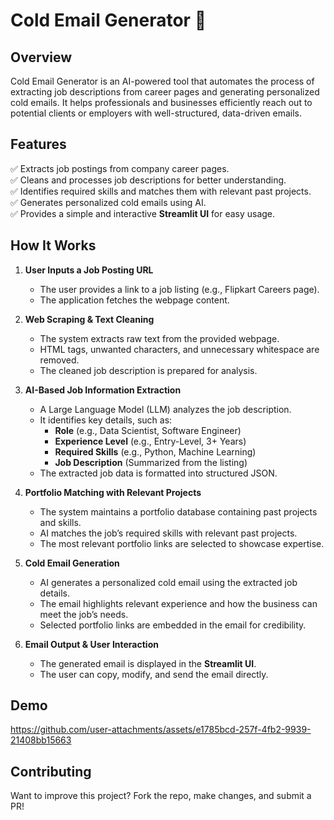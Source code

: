 # **Cold Email Generator** 📧  

## **Overview**  
Cold Email Generator is an AI-powered tool that automates the process of extracting job descriptions from career pages and generating personalized cold emails. It helps professionals and businesses efficiently reach out to potential clients or employers with well-structured, data-driven emails.  

## **Features**  
✅ Extracts job postings from company career pages.  
✅ Cleans and processes job descriptions for better understanding.  
✅ Identifies required skills and matches them with relevant past projects.  
✅ Generates personalized cold emails using AI.  
✅ Provides a simple and interactive **Streamlit UI** for easy usage.  

## **How It Works**  

1. **User Inputs a Job Posting URL**  
   - The user provides a link to a job listing (e.g., Flipkart Careers page).  
   - The application fetches the webpage content.  

2. **Web Scraping & Text Cleaning**  
   - The system extracts raw text from the provided webpage.  
   - HTML tags, unwanted characters, and unnecessary whitespace are removed.  
   - The cleaned job description is prepared for analysis.  

3. **AI-Based Job Information Extraction**  
   - A Large Language Model (LLM) analyzes the job description.  
   - It identifies key details, such as:  
     - **Role** (e.g., Data Scientist, Software Engineer)  
     - **Experience Level** (e.g., Entry-Level, 3+ Years)  
     - **Required Skills** (e.g., Python, Machine Learning)  
     - **Job Description** (Summarized from the listing)  
   - The extracted job data is formatted into structured JSON.  

4. **Portfolio Matching with Relevant Projects**  
   - The system maintains a portfolio database containing past projects and skills.  
   - AI matches the job’s required skills with relevant past projects.  
   - The most relevant portfolio links are selected to showcase expertise.  

5. **Cold Email Generation**  
   - AI generates a personalized cold email using the extracted job details.  
   - The email highlights relevant experience and how the business can meet the job’s needs.  
   - Selected portfolio links are embedded in the email for credibility.  

6. **Email Output & User Interaction**  
   - The generated email is displayed in the **Streamlit UI**.  
   - The user can copy, modify, and send the email directly.  

## **Demo**  
  

https://github.com/user-attachments/assets/e1785bcd-257f-4fb2-9939-21408bb15663



## **Contributing**  
Want to improve this project? Fork the repo, make changes, and submit a PR! 
